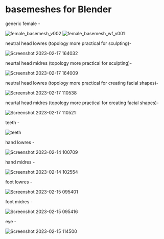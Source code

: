 # basemeshes for Blender

generic female - 

![female_basemesh_v002](https://user-images.githubusercontent.com/78473045/222640905-4466b0c5-0690-42c3-acd2-eadd53f27c39.png)
![female_basemesh_wf_v001](https://user-images.githubusercontent.com/78473045/222640909-5dedb5ad-ed7d-4a9f-a302-525dbb0b7ba3.png)

neutral head lowres (topology more practical for sculpting)- 

![Screenshot 2023-02-17 164032](https://user-images.githubusercontent.com/78473045/219544107-e26784fb-311b-4041-b784-eead107cff18.png)

neurtal head midres (topology more practical for sculpting)- 

![Screenshot 2023-02-17 164009](https://user-images.githubusercontent.com/78473045/219544122-dbb17076-8e31-4808-a6af-7a8fa5a1bdf7.png)

neutral head lowres (topology more practical for creating facial shapes)- 

![Screenshot 2023-02-17 110538](https://user-images.githubusercontent.com/78473045/219498088-8b172178-6e36-41ed-a248-c82d345a0138.png)

neurtal head midres (topology more practical for creating facial shapes)- 

![Screenshot 2023-02-17 110521](https://user-images.githubusercontent.com/78473045/219498023-8da92385-3970-46a8-b201-2892d4991e0a.png)

teeth - 

![teeth](https://user-images.githubusercontent.com/78473045/218334471-c3ea352b-133d-47bf-b4ea-7acc3f0fe6b8.png)

hand lowres - 

![Screenshot 2023-02-14 100709](https://user-images.githubusercontent.com/78473045/218576138-ea2c2db6-9a77-4d1b-83f5-f16baa2bf72f.png)

hand midres - 

![Screenshot 2023-02-14 102554](https://user-images.githubusercontent.com/78473045/218578106-a75ab748-11fa-4352-a428-dcf6bc62a3b6.png)

foot lowres - 

![Screenshot 2023-02-15 095401](https://user-images.githubusercontent.com/78473045/218864318-62ab34f0-1389-4d46-9d78-202671b051ae.png)

foot midres - 

![Screenshot 2023-02-15 095416](https://user-images.githubusercontent.com/78473045/218864293-de64dce1-6006-4967-92b3-cabe3c9a90a1.png)

eye - 

![Screenshot 2023-02-15 114500](https://user-images.githubusercontent.com/78473045/218881147-5280e0db-9b11-40d4-8257-62055002a1c7.png)





